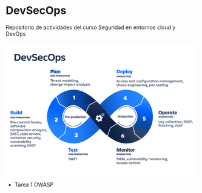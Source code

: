 # DevSecOps

Repositorio de actividades del curso Seguridad en entornos cloud y DevOps 



 ![image](/Pictures/devsecops.png)


- Tarea 1  OWASP




